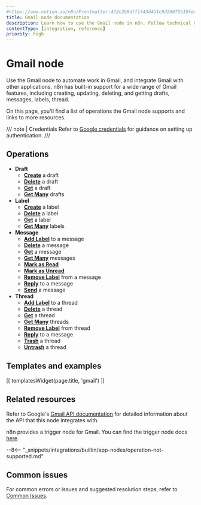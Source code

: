 ```yaml
---
#https://www.notion.so/n8n/Frontmatter-432c2b8dff1f43d4b1c8d20075510fe4
title: Gmail node documentation
description: Learn how to use the Gmail node in n8n. Follow technical documentation to integrate Gmail node into your workflows.
contentType: [integration, reference]
priority: high
---
```


# Gmail node

Use the Gmail node to automate work in Gmail, and integrate Gmail with other applications. n8n has built-in support for a wide range of Gmail features, including creating, updating, deleting, and getting drafts, messages, labels, thread.  

On this page, you'll find a list of operations the Gmail node supports and links to more resources.

/// note | Credentials
Refer to [Google credentials](/integrations/builtin/credentials/google/index.md) for guidance on setting up authentication. 
///

## Operations

* **Draft**
	* [**Create**](/integrations/builtin/app-nodes/n8n-nodes-base.gmail/draft-operations.md#create-a-draft) a draft
	* [**Delete**](/integrations/builtin/app-nodes/n8n-nodes-base.gmail/draft-operations.md#delete-a-draft) a draft
	* [**Get**](/integrations/builtin/app-nodes/n8n-nodes-base.gmail/draft-operations.md#get-a-draft) a draft
	* [**Get Many**](/integrations/builtin/app-nodes/n8n-nodes-base.gmail/draft-operations.md#get-many-drafts) drafts
* **Label**
	* [**Create**](/integrations/builtin/app-nodes/n8n-nodes-base.gmail/label-operations.md#create-a-label) a label
	* [**Delete**](/integrations/builtin/app-nodes/n8n-nodes-base.gmail/label-operations.md#delete-a-label) a label
	* [**Get**](/integrations/builtin/app-nodes/n8n-nodes-base.gmail/label-operations.md#get-a-label) a label
	* [**Get Many**](/integrations/builtin/app-nodes/n8n-nodes-base.gmail/label-operations.md#get-many-labels) labels
* **Message**
	* [**Add Label**](/integrations/builtin/app-nodes/n8n-nodes-base.gmail/message-operations.md#add-label-to-a-message) to a message
	* [**Delete**](/integrations/builtin/app-nodes/n8n-nodes-base.gmail/message-operations.md#delete-a-message) a message
	* [**Get**](/integrations/builtin/app-nodes/n8n-nodes-base.gmail/message-operations.md#get-a-message) a message
	* [**Get Many**](/integrations/builtin/app-nodes/n8n-nodes-base.gmail/message-operations.md#get-many-messages) messages
	* [**Mark as Read**](/integrations/builtin/app-nodes/n8n-nodes-base.gmail/message-operations.md#mark-as-read)
	* [**Mark as Unread**](/integrations/builtin/app-nodes/n8n-nodes-base.gmail/message-operations.md#mark-as-unread)
	* [**Remove Label**](/integrations/builtin/app-nodes/n8n-nodes-base.gmail/message-operations.md#remove-label-from-a-message) from a message
	* [**Reply**](/integrations/builtin/app-nodes/n8n-nodes-base.gmail/message-operations.md#reply-to-a-message) to a message
	* [**Send**](/integrations/builtin/app-nodes/n8n-nodes-base.gmail/message-operations.md#send-a-message) a message
* **Thread**
	* [**Add Label**](/integrations/builtin/app-nodes/n8n-nodes-base.gmail/thread-operations.md#add-label-to-a-thread) to a thread
	* [**Delete**](/integrations/builtin/app-nodes/n8n-nodes-base.gmail/thread-operations.md#delete-a-thread) a thread
	* [**Get**](/integrations/builtin/app-nodes/n8n-nodes-base.gmail/thread-operations.md#get-a-thread) a thread
	* [**Get Many**](/integrations/builtin/app-nodes/n8n-nodes-base.gmail/thread-operations.md#get-many-threads) threads
	* [**Remove Label**](/integrations/builtin/app-nodes/n8n-nodes-base.gmail/thread-operations.md#remove-label-from-a-thread) from thread
	* [**Reply**](/integrations/builtin/app-nodes/n8n-nodes-base.gmail/thread-operations.md#reply-to-a-message) to a message
	* [**Trash**](/integrations/builtin/app-nodes/n8n-nodes-base.gmail/thread-operations.md#trash-a-thread) a thread
	* [**Untrash**](/integrations/builtin/app-nodes/n8n-nodes-base.gmail/thread-operations.md#untrash-a-thread) a thread

## Templates and examples

<!-- see https://www.notion.so/n8n/Pull-in-templates-for-the-integrations-pages-37c716837b804d30a33b47475f6e3780 -->
[[ templatesWidget(page.title, 'gmail') ]]

## Related resources

Refer to Google's [Gmail API documentation](https://developers.google.com/gmail/api) for detailed information about the API that this node integrates with.

n8n provides a trigger node for Gmail. You can find the trigger node docs [here](/integrations/builtin/trigger-nodes/n8n-nodes-base.gmailtrigger/index.md).

--8<-- "_snippets/integrations/builtin/app-nodes/operation-not-supported.md"

## Common issues

For common errors or issues and suggested resolution steps, refer to [Common Issues](/integrations/builtin/app-nodes/n8n-nodes-base.gmail/common-issues.md).
